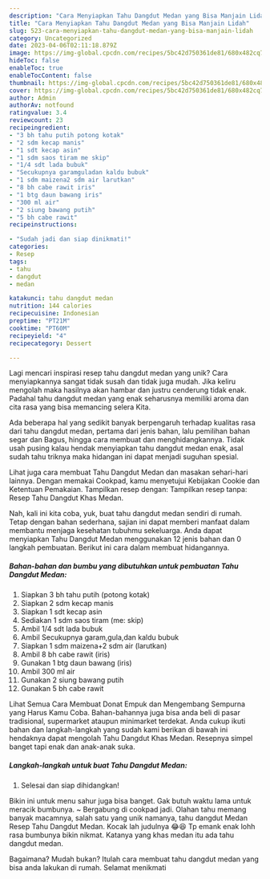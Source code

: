 ```yaml
---
description: "Cara Menyiapkan Tahu Dangdut Medan yang Bisa Manjain Lidah"
title: "Cara Menyiapkan Tahu Dangdut Medan yang Bisa Manjain Lidah"
slug: 523-cara-menyiapkan-tahu-dangdut-medan-yang-bisa-manjain-lidah
category: Uncategorized
date: 2023-04-06T02:11:18.879Z
image: https://img-global.cpcdn.com/recipes/5bc42d750361de81/680x482cq70/tahu-dangdut-medan-foto-resep-utama.jpg
hideToc: false
enableToc: true
enableTocContent: false
thumbnail: https://img-global.cpcdn.com/recipes/5bc42d750361de81/680x482cq70/tahu-dangdut-medan-foto-resep-utama.jpg
cover: https://img-global.cpcdn.com/recipes/5bc42d750361de81/680x482cq70/tahu-dangdut-medan-foto-resep-utama.jpg
author: Admin
authorAv: notfound
ratingvalue: 3.4
reviewcount: 23
recipeingredient:
- "3 bh tahu putih potong kotak"
- "2 sdm kecap manis"
- "1 sdt kecap asin"
- "1 sdm saos tiram me skip"
- "1/4 sdt lada bubuk"
- "Secukupnya garamguladan kaldu bubuk"
- "1 sdm maizena2 sdm air larutkan"
- "8 bh cabe rawit iris"
- "1 btg daun bawang iris"
- "300 ml air"
- "2 siung bawang putih"
- "5 bh cabe rawit"
recipeinstructions:

- "Sudah jadi dan siap dinikmati!"
categories:
- Resep
tags:
- tahu
- dangdut
- medan

katakunci: tahu dangdut medan 
nutrition: 144 calories
recipecuisine: Indonesian
preptime: "PT21M"
cooktime: "PT60M"
recipeyield: "4"
recipecategory: Dessert

---
```





Lagi mencari inspirasi resep tahu dangdut medan yang unik? Cara menyiapkannya sangat tidak susah dan tidak juga mudah. Jika keliru mengolah maka hasilnya akan hambar dan justru cenderung tidak enak. Padahal tahu dangdut medan yang enak seharusnya memiliki aroma dan cita rasa yang bisa memancing selera Kita.





Ada beberapa hal yang sedikit banyak berpengaruh terhadap kualitas rasa dari tahu dangdut medan, pertama dari jenis bahan, lalu pemilihan bahan segar dan Bagus, hingga cara membuat dan menghidangkannya. Tidak usah pusing kalau hendak menyiapkan tahu dangdut medan enak,      asal sudah tahu triknya maka hidangan ini dapat menjadi suguhan spesial.














Lihat juga cara membuat Tahu Dangdut Medan dan masakan sehari-hari lainnya. Dengan memakai Cookpad, kamu menyetujui Kebijakan Cookie dan Ketentuan Pemakaian. Tampilkan resep dengan: Tampilkan resep tanpa: Resep Tahu Dangdut Khas Medan.






Nah, kali ini kita coba, yuk, buat tahu dangdut medan sendiri di rumah. Tetap dengan bahan sederhana, sajian ini dapat memberi manfaat dalam membantu menjaga kesehatan tubuhmu sekeluarga. Anda dapat menyiapkan Tahu Dangdut Medan menggunakan 12 jenis bahan dan 0 langkah pembuatan. Berikut ini cara dalam membuat hidangannya.

<!--inarticleads1-->

##### Bahan-bahan dan bumbu yang dibutuhkan untuk pembuatan Tahu Dangdut Medan:

1. Siapkan 3 bh tahu putih (potong kotak)
1. Siapkan 2 sdm kecap manis
1. Siapkan 1 sdt kecap asin
1. Sediakan 1 sdm saos tiram (me: skip)
1. Ambil 1/4 sdt lada bubuk
1. Ambil Secukupnya garam,gula,dan kaldu bubuk
1. Siapkan 1 sdm maizena+2 sdm air (larutkan)
1. Ambil 8 bh cabe rawit (iris)
1. Gunakan 1 btg daun bawang (iris)
1. Ambil 300 ml air
1. Gunakan 2 siung bawang putih
1. Gunakan 5 bh cabe rawit


Lihat Semua Cara Membuat Donat Empuk dan Mengembang Sempurna yang Harus Kamu Coba. Bahan-bahannya juga bisa anda beli di pasar tradisional, supermarket ataupun minimarket terdekat. Anda cukup ikuti bahan dan langkah-langkah yang sudah kami berikan di bawah ini hendaknya dapat mengolah Tahu Dangdut Khas Medan. Resepnya simpel banget tapi enak dan anak-anak suka. 

<!--inarticleads2-->

##### Langkah-langkah untuk buat Tahu Dangdut Medan:


1. Selesai dan siap dihidangkan!

Bikin ini untuk menu sahur juga bisa banget. Gak butuh waktu lama untuk meracik bumbunya. ~ Bergabung di cookpad jadi. Olahan tahu memang banyak macamnya, salah satu yang unik namanya, tahu dangdut Medan Resep Tahu Dangdut Medan. Kocak lah judulnya 😂😆 Tp emank enak lohh rasa bumbunya bikin nikmat. Katanya yang khas medan itu ada tahu dangdut medan. 

Bagaimana? Mudah bukan? Itulah cara membuat tahu dangdut medan yang bisa anda lakukan di rumah. Selamat menikmati
